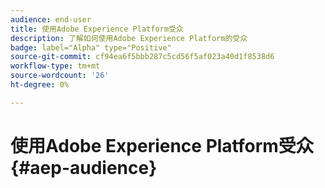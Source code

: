 ```yaml
---
audience: end-user
title: 使用Adobe Experience Platform受众
description: 了解如何使用Adobe Experience Platform的受众
badge: label="Alpha" type="Positive"
source-git-commit: cf94ea6f5bbb287c5cd56f5af023a40d1f8538d6
workflow-type: tm+mt
source-wordcount: '26'
ht-degree: 0%

---
```


# 使用Adobe Experience Platform受众{#aep-audience}
